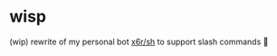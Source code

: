# wisp

(wip) rewrite of my personal bot [x6r/sh](https://github.com/x6r/sh) to support slash commands 🍨
